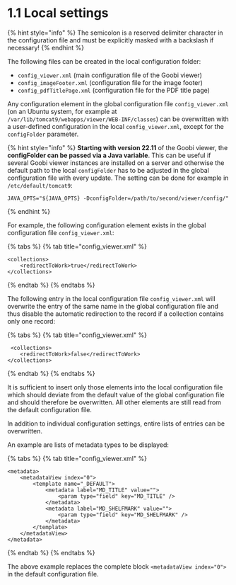 # 1.1 Local settings

{% hint style="info" %}
The semicolon is a reserved delimiter character in the configuration file and must be explicitly masked with a backslash if necessary!
{% endhint %}

The following files can be created in the local configuration folder:&#x20;

* `config_viewer.xml` (main configuration file of the Goobi viewer)
* `config_imageFooter.xml` (configuration file for the image footer)
* `config_pdfTitlePage.xml` (configuration file for the PDF title page)

Any configuration element in the global configuration file `config_viewer.xml` (on an Ubuntu system, for example at `/var/lib/tomcat9/webapps/viewer/WEB-INF/classes`) can be overwritten with a user-defined configuration in the local `config_viewer.xml`, except for the `configFolder` parameter.&#x20;

{% hint style="info" %}
**Starting with version 22.11** of the Goobi viewer, the **configFolder can be passed via a Java variable**. This can be useful if several Goobi viewer instances are installed on a server and otherwise the default path to the local `configFolder` has to be adjusted in the global configuration file with every update. The setting can be done for example in `/etc/default/tomcat9`:

```
JAVA_OPTS="${JAVA_OPTS} -DconfigFolder=/path/to/second/viewer/config/" 
```
{% endhint %}

For example, the following configuration element exists in the global configuration file `config_viewer.xml`:

{% tabs %}
{% tab title="config_viewer.xml" %}
```markup
<collections>
    <redirectToWork>true</redirectToWork>
</collections>
```
{% endtab %}
{% endtabs %}

The following entry in the local configuration file `config_viewer.xml` will overwrite the entry of the same name in the global configuration file and thus disable the automatic redirection to the record if a collection contains only one record:

{% tabs %}
{% tab title="config_viewer.xml" %}
```markup
 <collections>
    <redirectToWork>false</redirectToWork>
</collections>
```
{% endtab %}
{% endtabs %}

It is sufficient to insert only those elements into the local configuration file which should deviate from the default value of the global configuration file and should therefore be overwritten. All other elements are still read from the default configuration file.&#x20;

In addition to individual configuration settings, entire lists of entries can be overwritten.

An example are lists of metadata types to be displayed:

{% tabs %}
{% tab title="config_viewer.xml" %}
```markup
<metadata>
    <metadataView index="0">
        <template name="_DEFAULT">
            <metadata label="MD_TITLE" value="">
                <param type="field" key="MD_TITLE" />
            </metadata>
            <metadata label="MD_SHELFMARK" value="">
                <param type="field" key="MD_SHELFMARK" />
            </metadata>
        </template>
    </metadataView>
</metadata>
```
{% endtab %}
{% endtabs %}

The above example replaces the complete block `<metadataView index="0">` in the default configuration file.
